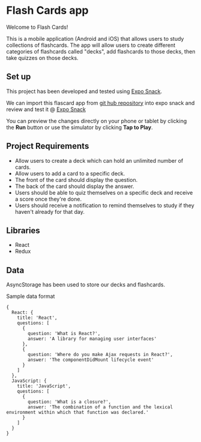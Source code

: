 # Flash Cards app

Welcome to Flash Cards!

This is a mobile application (Android and iOS) that allows users to study collections of flashcards. The app will allow users to create different categories of flashcards called "decks", add flashcards to those decks, then take quizzes on those decks.

## Set up
This project has been developed and tested using [Expo Snack](https://snack.expo.io/). 

We can import this flascard app from [git hub repository](https://github.com/Beena-Purushothama/FlashCards_React_Native) into expo snack and review and test it @ [Expo Snack](https://snack.expo.io/)


You can preview the changes directly on your phone or tablet by clicking the **Run** button or use the simulator by clicking **Tap to Play**.

## Project Requirements
* Allow users to create a deck which can hold an unlimited number of cards.
* Allow users to add a card to a specific deck.
* The front of the card should display the question.
* The back of the card should display the answer.
* Users should be able to quiz themselves on a specific deck and receive a score once they're done.
* Users should receive a notification to remind themselves to study if they haven't already for that day.

## Libraries
* React
* Redux

## Data
AsyncStorage has been used to store our decks and flashcards. 

Sample data format 

```
{
  React: {
    title: 'React',
    questions: [
      {
        question: 'What is React?',
        answer: 'A library for managing user interfaces'
      },
      {
        question: 'Where do you make Ajax requests in React?',
        answer: 'The componentDidMount lifecycle event'
      }
    ]
  },
  JavaScript: {
    title: 'JavaScript',
    questions: [
      {
        question: 'What is a closure?',
        answer: 'The combination of a function and the lexical environment within which that function was declared.'
      }
    ]
  }
}
```

